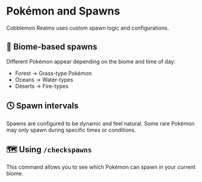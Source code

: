 # Pokémon and Spawns

Cobblemon Realms uses custom spawn logic and configurations.

## 📍 Biome-based spawns

Different Pokémon appear depending on the biome and time of day:

- Forest → Grass-type Pokémon
- Oceans → Water-types
- Deserts → Fire-types

## 🕓 Spawn intervals

Spawns are configured to be dynamic and feel natural. Some rare Pokémon may only spawn during specific times or conditions.

## 🗺️ Using `/checkspawns`

This command allows you to see which Pokémon can spawn in your current biome.
